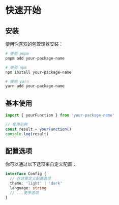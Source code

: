 # 快速开始

## 安装

使用你喜欢的包管理器安装：

```bash
# 使用 pnpm
pnpm add your-package-name

# 使用 npm
npm install your-package-name

# 使用 yarn
yarn add your-package-name
```

## 基本使用

```typescript
import { yourFunction } from 'your-package-name'

// 使用示例
const result = yourFunction()
console.log(result)
```

## 配置选项

你可以通过以下选项来自定义配置：

```typescript
interface Config {
  // 在这里定义配置选项
  theme: 'light' | 'dark'
  language: string
  // ...更多选项
}
``` 